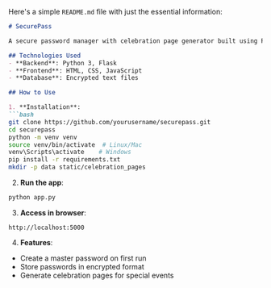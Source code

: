 Here's a simple `README.md` file with just the essential information:

```markdown
# SecurePass

A secure password manager with celebration page generator built using Python Flask.

## Technologies Used
- **Backend**: Python 3, Flask
- **Frontend**: HTML, CSS, JavaScript
- **Database**: Encrypted text files

## How to Use

1. **Installation**:
```bash
git clone https://github.com/yourusername/securepass.git
cd securepass
python -m venv venv
source venv/bin/activate  # Linux/Mac
venv\Scripts\activate    # Windows
pip install -r requirements.txt
mkdir -p data static/celebration_pages
```

2. **Run the app**:
```bash
python app.py
```

3. **Access in browser**:
```
http://localhost:5000
```

4. **Features**:
- Create a master password on first run
- Store passwords in encrypted format
- Generate celebration pages for special events
```
